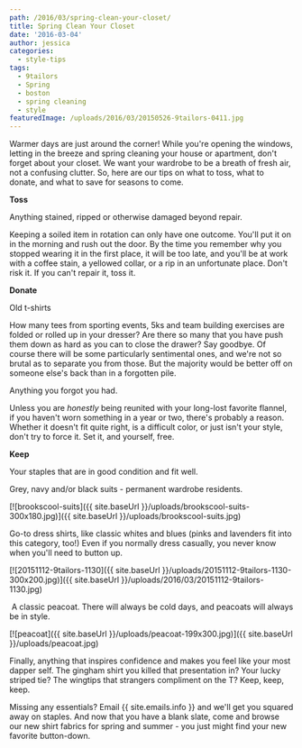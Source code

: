 ```yaml
---
path: /2016/03/spring-clean-your-closet/
title: Spring Clean Your Closet
date: '2016-03-04'
author: jessica
categories:
  - style-tips
tags:
  - 9tailors
  - Spring
  - boston
  - spring cleaning
  - style
featuredImage: /uploads/2016/03/20150526-9tailors-0411.jpg
---
```

Warmer days are just around the corner! While you're opening the windows, letting in the breeze and spring cleaning your house or apartment, don't forget about your closet. We want your wardrobe to be a breath of fresh air, not a confusing clutter. So, here are our tips on what to toss, what to donate, and what to save for seasons to come.

**Toss**

Anything stained, ripped or otherwise damaged beyond repair.

Keeping a soiled item in rotation can only have one outcome. You'll put it on in the morning and rush out the door. By the time you remember why you stopped wearing it in the first place, it will be too late, and you'll be at work with a coffee stain, a yellowed collar, or a rip in an unfortunate place. Don't risk it. If you can't repair it, toss it.

**Donate**

Old t-shirts

How many tees from sporting events, 5ks and team building exercises are folded or rolled up in your dresser? Are there so many that you have push them down as hard as you can to close the drawer? Say goodbye. Of course there will be some particularly sentimental ones, and we're not so brutal as to separate you from those. But the majority would be better off on someone else's back than in a forgotten pile.

Anything you forgot you had.

Unless you are _honestly_ being reunited with your long-lost favorite flannel, if you haven't worn something in a year or two, there's probably a reason. Whether it doesn't fit quite right, is a difficult color, or just isn't your style, don't try to force it. Set it, and yourself, free.

**Keep**

Your staples that are in good condition and fit well.

Grey, navy and/or black suits - permanent wardrobe residents.

[![brookscool-suits]({{ site.baseUrl }}/uploads/brookscool-suits-300x180.jpg)]({{ site.baseUrl }}/uploads/brookscool-suits.jpg)

Go-to dress shirts, like classic whites and blues (pinks and lavenders fit into this category, too!) Even if you normally dress casually, you never know when you'll need to button up.

[![20151112-9tailors-1130]({{ site.baseUrl }}/uploads/20151112-9tailors-1130-300x200.jpg)]({{ site.baseUrl }}/uploads/2016/03/20151112-9tailors-1130.jpg)

 A classic peacoat. There will always be cold days, and peacoats will always be in style.

[![peacoat]({{ site.baseUrl }}/uploads/peacoat-199x300.jpg)]({{ site.baseUrl }}/uploads/peacoat.jpg)

Finally, anything that inspires confidence and makes you feel like your most dapper self. The gingham shirt you killed that presentation in? Your lucky striped tie? The wingtips that strangers compliment on the T? Keep, keep, keep.

Missing any essentials? Email {{ site.emails.info }} and we'll get you squared away on staples. And now that you have a blank slate, come and browse our new shirt fabrics for spring and summer - you just might find your new favorite button-down.